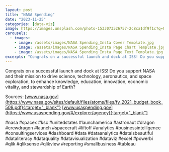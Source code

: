 ```yaml
---
layout: post
title: "NASA Spending"
date: "2023-11-25"
categories: [data-viz]
image: https://images.unsplash.com/photo-1533073526757-2c8ca1df9f1c?q=80&w=2070&auto=format&fit=crop&ixlib=rb-4.0.3&ixid=M3wxMjA3fDB8MHxwaG90by1wYWdlfHx8fGVufDB8fHx8fA%3D%3D
carousels:
  - images: 
    - image: /assets/images/NASA Spending_Insta Cover Template.jpg
    - image: /assets/images/NASA Spending_Insta Page Chart Template.jpg
    - image: /assets/images/NASA Spending_Insta Page Text Template.jpg
excerpts: "Congrats on a successful launch and dock at ISS! Do you support NASA and their mission to drive science, technology, aeronautics, and space exploration, to enhance knowledge, education, innovation, economic vitality, and stewardship of Earth?"
---
```


Congrats on a successful launch and dock at ISS! Do you support NASA and their mission to drive science, technology, aeronautics, and space exploration, to enhance knowledge, education, innovation, economic vitality, and stewardship of Earth?

Sources:
[www.nasa.gov](https://www.nasa.gov/sites/default/files/atoms/files/fy_2021_budget_book_508.pdf){:target="_blank"}
[www.usaspending.gov](https://www.usaspending.gov/#/explorer/agency){:target="_blank"}

#nasa #spacex #ksc #unitedstates #launchamerica #astronaut #dragon #crewdragon #launch #spacecraft #liftoff #analytics #businessintelligence #consultingservices #dashboard #data #dataanalytics #dataisbeautiful #dataliteracy #dataquality #datavisualization #dataviz #excel #powerbi #qlik #qliksense #qlikview #reporting #smallbusiness #tableau